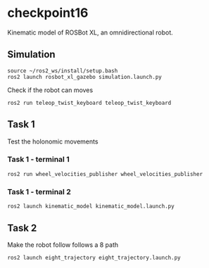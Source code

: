 # checkpoint16
Kinematic model of ROSBot XL, an omnidirectional robot. 

## Simulation

    source ~/ros2_ws/install/setup.bash
    ros2 launch rosbot_xl_gazebo simulation.launch.py

Check if the robot can moves

    ros2 run teleop_twist_keyboard teleop_twist_keyboard


## Task 1
Test the holonomic movements
### Task 1 - terminal 1

    ros2 run wheel_velocities_publisher wheel_velocities_publisher


### Task 1 - terminal 2

    ros2 launch kinematic_model kinematic_model.launch.py


## Task 2 
Make the robot follow follows a 8 path

    ros2 launch eight_trajectory eight_trajectory.launch.py

